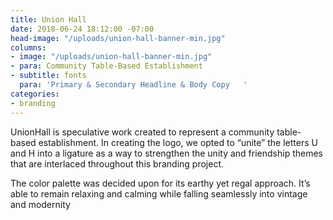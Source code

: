 ```yaml
---
title: Union Hall
date: 2018-06-24 18:12:00 -07:00
head-image: "/uploads/union-hall-banner-min.jpg"
columns:
- image: "/uploads/union-hall-banner-min.jpg"
- para: Community Table-Based Establishment
- subtitle: fonts
  para: 'Primary & Secondary Headline & Body Copy   '
categories:
- branding
---
```


UnionHall is speculative work created to represent a community table-based establishment. In creating the logo, we opted to “unite” the letters U and H into a ligature as a way to strengthen the unity and friendship themes that are interlaced throughout this branding project. 

The color palette was decided upon for its earthy yet regal approach. It’s able to remain relaxing and calming while falling seamlessly into vintage and modernity 